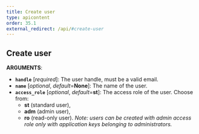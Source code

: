 ```yaml
---
title: Create user
type: apicontent
order: 35.1
external_redirect: /api/#create-user
---
```


## Create user

**ARGUMENTS**:

* **`handle`** [*required*]:
    The user handle, must be a valid email.
* **`name`** [*optional*, *default*=**None**]:
    The name of the user.
* **`access_role`** [*optional*, *default*=**st**]:
    The access role of the user. Choose from:
    *  **st** (standard user),
    *  **adm** (admin user),
    *  **ro** (read-only user).
    *Note: users can be created with admin access role only with application keys belonging to administrators.*
